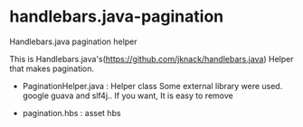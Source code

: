 handlebars.java-pagination
==========================

Handlebars.java pagination helper

This is Handlebars.java's(https://github.com/jknack/handlebars.java) Helper that makes pagination.

- PaginationHelper.java : Helper class
    Some external library were used. google guava and slf4j.. If you want, It is easy to remove
    
- pagination.hbs : asset hbs



